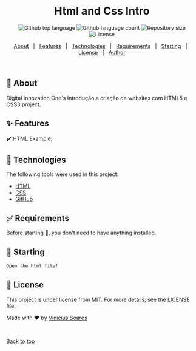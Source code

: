 <div align="center" id="top">&#xa0;</div>
<h1 align="center">Html and Css Intro</h1>

<p align="center">
  <img alt="Github top language" src="https://img.shields.io/github/languages/top/viniciussoaresti/htmlintro?color=56BEB8">

  <img alt="Github language count" src="https://img.shields.io/github/languages/count/viniciussoaresti/htmlintro?color=56BEB8">

  <img alt="Repository size" src="https://img.shields.io/github/repo-size/viniciussoaresti/htmlintro?color=56BEB8">

  <img alt="License" src="https://img.shields.io/github/license/viniciussoaresti/htmlintro?color=56BEB8">

  <!-- <img alt="Github issues" src="https://img.shields.io/github/issues/viniciussoaresti/htmlintro?color=56BEB8" /> -->

  <!-- <img alt="Github forks" src="https://img.shields.io/github/forks/viniciussoaresti/htmlintro?color=56BEB8" /> -->

  <!-- <img alt="Github stars" src="https://img.shields.io/github/stars/viniciussoaresti/htmlintro?color=56BEB8" /> -->
</p>

<!-- Status -->

<!-- <h4 align="center"> 
	🚧  HtmlIntro 🚀 Under construction...  🚧
</h4> 

<hr> -->

<p align="center">
  <a href="#dart-about">About</a> &#xa0; | &#xa0; 
  <a href="#sparkles-features">Features</a> &#xa0; | &#xa0;
  <a href="#rocket-technologies">Technologies</a> &#xa0; | &#xa0;
  <a href="#white_check_mark-requirements">Requirements</a> &#xa0; | &#xa0;
  <a href="#checkered_flag-starting">Starting</a> &#xa0; | &#xa0;
  <a href="#memo-license">License</a> &#xa0; | &#xa0;
  <a href="https://github.com/viniciussoaresti" target="_blank">Author</a>
</p>

<br>

## :dart: About ##

Digital Innovation One's Introdução a criação de websites com HTML5 e CSS3 project.

## :sparkles: Features ##

:heavy_check_mark: HTML Example;

## :rocket: Technologies ##

The following tools were used in this project:

- [HTML](https://developer.mozilla.org/pt-BR/docs/Web/HTML)
- [CSS](https://developer.mozilla.org/pt-BR/docs/Web/CSS)
- [GitHub](https://github.com/)

## :white_check_mark: Requirements ##

Before starting :checkered_flag:, you don't need to have anything installed.

## :checkered_flag: Starting ##

```bash
Open the html file!
```

## :memo: License ##

This project is under license from MIT. For more details, see the [LICENSE](LICENSE.md) file.


Made with :heart: by <a href="https://github.com/viniciussoaresti" target="_blank">Vinícius Soares</a>

&#xa0;

<a href="#top">Back to top</a>
